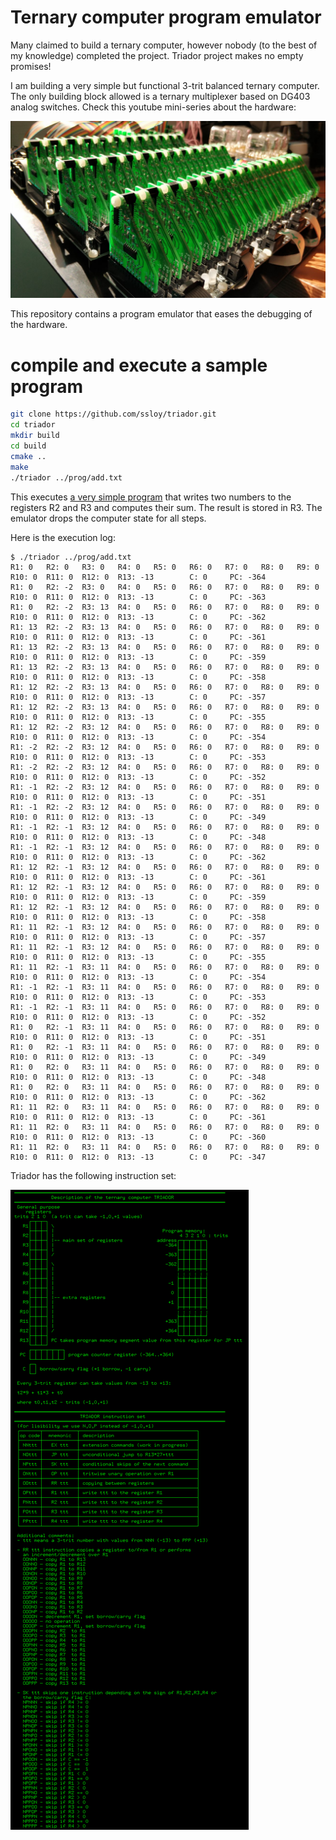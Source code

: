 # Ternary computer program emulator

Many claimed to build a ternary computer, however nobody (to the best of my knowledge) completed the project. Triador project makes no empty promises!

I am building a very simple but functional 3-trit balanced ternary computer. The only building block allowed is a ternary multiplexer based on DG403 analog switches. Check this youtube mini-series about the hardware:

[![](doc/memory-board.jpg)](https://www.youtube.com/playlist?list=PL9MBW6e0V7UIvP2vY_aKwsu93wqYq5jXJ)

This repository contains a program emulator that eases the debugging of the hardware.

# compile and execute a sample program
```sh
git clone https://github.com/ssloy/triador.git
cd triador
mkdir build
cd build
cmake ..
make
./triador ../prog/add.txt
```

This executes [a very simple program](prog/add.txt) that writes two numbers to the registers R2 and R3 and computes their sum.
The result is stored in R3.
The emulator drops the computer state for all steps.

Here is the execution log:
```
$ ./triador ../prog/add.txt
R1: 0   R2: 0   R3: 0   R4: 0   R5: 0   R6: 0   R7: 0   R8: 0   R9: 0   R10: 0  R11: 0  R12: 0  R13: -13        C: 0     PC: -364
R1: 0   R2: -2  R3: 0   R4: 0   R5: 0   R6: 0   R7: 0   R8: 0   R9: 0   R10: 0  R11: 0  R12: 0  R13: -13        C: 0     PC: -363
R1: 0   R2: -2  R3: 13  R4: 0   R5: 0   R6: 0   R7: 0   R8: 0   R9: 0   R10: 0  R11: 0  R12: 0  R13: -13        C: 0     PC: -362
R1: 13  R2: -2  R3: 13  R4: 0   R5: 0   R6: 0   R7: 0   R8: 0   R9: 0   R10: 0  R11: 0  R12: 0  R13: -13        C: 0     PC: -361
R1: 13  R2: -2  R3: 13  R4: 0   R5: 0   R6: 0   R7: 0   R8: 0   R9: 0   R10: 0  R11: 0  R12: 0  R13: -13        C: 0     PC: -359
R1: 13  R2: -2  R3: 13  R4: 0   R5: 0   R6: 0   R7: 0   R8: 0   R9: 0   R10: 0  R11: 0  R12: 0  R13: -13        C: 0     PC: -358
R1: 12  R2: -2  R3: 13  R4: 0   R5: 0   R6: 0   R7: 0   R8: 0   R9: 0   R10: 0  R11: 0  R12: 0  R13: -13        C: 0     PC: -357
R1: 12  R2: -2  R3: 13  R4: 0   R5: 0   R6: 0   R7: 0   R8: 0   R9: 0   R10: 0  R11: 0  R12: 0  R13: -13        C: 0     PC: -355
R1: 12  R2: -2  R3: 12  R4: 0   R5: 0   R6: 0   R7: 0   R8: 0   R9: 0   R10: 0  R11: 0  R12: 0  R13: -13        C: 0     PC: -354
R1: -2  R2: -2  R3: 12  R4: 0   R5: 0   R6: 0   R7: 0   R8: 0   R9: 0   R10: 0  R11: 0  R12: 0  R13: -13        C: 0     PC: -353
R1: -2  R2: -2  R3: 12  R4: 0   R5: 0   R6: 0   R7: 0   R8: 0   R9: 0   R10: 0  R11: 0  R12: 0  R13: -13        C: 0     PC: -352
R1: -1  R2: -2  R3: 12  R4: 0   R5: 0   R6: 0   R7: 0   R8: 0   R9: 0   R10: 0  R11: 0  R12: 0  R13: -13        C: 0     PC: -351
R1: -1  R2: -2  R3: 12  R4: 0   R5: 0   R6: 0   R7: 0   R8: 0   R9: 0   R10: 0  R11: 0  R12: 0  R13: -13        C: 0     PC: -349
R1: -1  R2: -1  R3: 12  R4: 0   R5: 0   R6: 0   R7: 0   R8: 0   R9: 0   R10: 0  R11: 0  R12: 0  R13: -13        C: 0     PC: -348
R1: -1  R2: -1  R3: 12  R4: 0   R5: 0   R6: 0   R7: 0   R8: 0   R9: 0   R10: 0  R11: 0  R12: 0  R13: -13        C: 0     PC: -362
R1: 12  R2: -1  R3: 12  R4: 0   R5: 0   R6: 0   R7: 0   R8: 0   R9: 0   R10: 0  R11: 0  R12: 0  R13: -13        C: 0     PC: -361
R1: 12  R2: -1  R3: 12  R4: 0   R5: 0   R6: 0   R7: 0   R8: 0   R9: 0   R10: 0  R11: 0  R12: 0  R13: -13        C: 0     PC: -359
R1: 12  R2: -1  R3: 12  R4: 0   R5: 0   R6: 0   R7: 0   R8: 0   R9: 0   R10: 0  R11: 0  R12: 0  R13: -13        C: 0     PC: -358
R1: 11  R2: -1  R3: 12  R4: 0   R5: 0   R6: 0   R7: 0   R8: 0   R9: 0   R10: 0  R11: 0  R12: 0  R13: -13        C: 0     PC: -357
R1: 11  R2: -1  R3: 12  R4: 0   R5: 0   R6: 0   R7: 0   R8: 0   R9: 0   R10: 0  R11: 0  R12: 0  R13: -13        C: 0     PC: -355
R1: 11  R2: -1  R3: 11  R4: 0   R5: 0   R6: 0   R7: 0   R8: 0   R9: 0   R10: 0  R11: 0  R12: 0  R13: -13        C: 0     PC: -354
R1: -1  R2: -1  R3: 11  R4: 0   R5: 0   R6: 0   R7: 0   R8: 0   R9: 0   R10: 0  R11: 0  R12: 0  R13: -13        C: 0     PC: -353
R1: -1  R2: -1  R3: 11  R4: 0   R5: 0   R6: 0   R7: 0   R8: 0   R9: 0   R10: 0  R11: 0  R12: 0  R13: -13        C: 0     PC: -352
R1: 0   R2: -1  R3: 11  R4: 0   R5: 0   R6: 0   R7: 0   R8: 0   R9: 0   R10: 0  R11: 0  R12: 0  R13: -13        C: 0     PC: -351
R1: 0   R2: -1  R3: 11  R4: 0   R5: 0   R6: 0   R7: 0   R8: 0   R9: 0   R10: 0  R11: 0  R12: 0  R13: -13        C: 0     PC: -349
R1: 0   R2: 0   R3: 11  R4: 0   R5: 0   R6: 0   R7: 0   R8: 0   R9: 0   R10: 0  R11: 0  R12: 0  R13: -13        C: 0     PC: -348
R1: 0   R2: 0   R3: 11  R4: 0   R5: 0   R6: 0   R7: 0   R8: 0   R9: 0   R10: 0  R11: 0  R12: 0  R13: -13        C: 0     PC: -362
R1: 11  R2: 0   R3: 11  R4: 0   R5: 0   R6: 0   R7: 0   R8: 0   R9: 0   R10: 0  R11: 0  R12: 0  R13: -13        C: 0     PC: -361
R1: 11  R2: 0   R3: 11  R4: 0   R5: 0   R6: 0   R7: 0   R8: 0   R9: 0   R10: 0  R11: 0  R12: 0  R13: -13        C: 0     PC: -360
R1: 11  R2: 0   R3: 11  R4: 0   R5: 0   R6: 0   R7: 0   R8: 0   R9: 0   R10: 0  R11: 0  R12: 0  R13: -13        C: 0     PC: -347
```

Triador has the following instruction set:

![](doc/triador_instruction_set.png)
